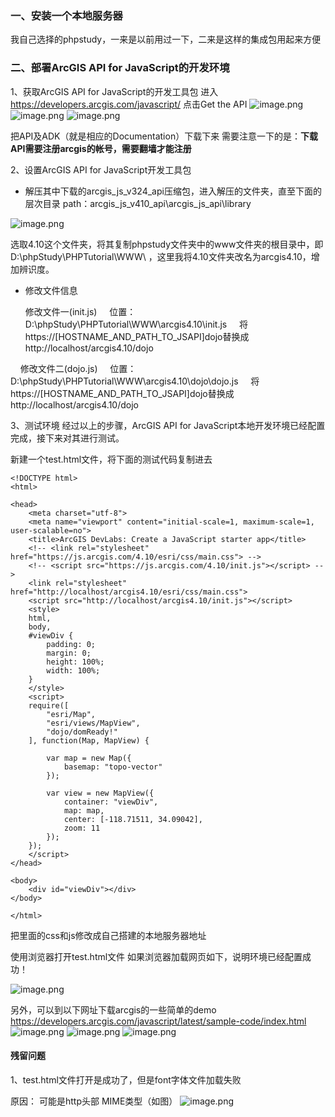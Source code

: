 ### 一、安装一个本地服务器
我自己选择的phpstudy，一来是以前用过一下，二来是这样的集成包用起来方便

### 二、部署ArcGIS API for JavaScript的开发环境
 1、获取ArcGIS API for JavaScript的开发工具包
进入 https://developers.arcgis.com/javascript/ 点击Get the API
![image.png](https://upload-images.jianshu.io/upload_images/1817117-1b243a1e9d4cee07.png?imageMogr2/auto-orient/strip%7CimageView2/2/w/1240)
![image.png](https://upload-images.jianshu.io/upload_images/1817117-b75177173b30e97c.png?imageMogr2/auto-orient/strip%7CimageView2/2/w/1240)
![image.png](https://upload-images.jianshu.io/upload_images/1817117-aebe9bac74791f49.png?imageMogr2/auto-orient/strip%7CimageView2/2/w/1240)

把API及ADK（就是相应的Documentation）下载下来
需要注意一下的是：**下载API需要注册arcgis的帐号，需要翻墙才能注册**

 2、设置ArcGIS API for JavaScript开发工具包
- 解压其中下载的arcgis_js_v324_api压缩包，进入解压的文件夹，直至下面的层次目录
path：arcgis_js_v410_api\arcgis_js_api\library

![image.png](https://upload-images.jianshu.io/upload_images/1817117-6dc029ee3f318eb4.png?imageMogr2/auto-orient/strip%7CimageView2/2/w/1240)

选取4.10这个文件夹，将其复制phpstudy文件夹中的www文件夹的根目录中，即D:\phpStudy\PHPTutorial\WWW\ ，这里我将4.10文件夹改名为arcgis4.10，增加辨识度。

- 修改文件信息

    修改文件一(init.js)
    位置：D:\phpStudy\PHPTutorial\WWW\arcgis4.10\init.js
    将https://[HOSTNAME_AND_PATH_TO_JSAPI]dojo替换成http://localhost/arcgis4.10/dojo

    修改文件二(dojo.js)
    位置：D:\phpStudy\PHPTutorial\WWW\arcgis4.10\dojo\dojo.js
    将https://[HOSTNAME_AND_PATH_TO_JSAPI]dojo替换成http://localhost/arcgis4.10/dojo

 3、测试环境
经过以上的步骤，ArcGIS API for JavaScript本地开发环境已经配置完成，接下来对其进行测试。

新建一个test.html文件，将下面的测试代码复制进去
```
<!DOCTYPE html>
<html>

<head>
    <meta charset="utf-8">
    <meta name="viewport" content="initial-scale=1, maximum-scale=1, user-scalable=no">
    <title>ArcGIS DevLabs: Create a JavaScript starter app</title>
    <!-- <link rel="stylesheet" href="https://js.arcgis.com/4.10/esri/css/main.css"> -->
    <!-- <script src="https://js.arcgis.com/4.10/init.js"></script> -->
    <link rel="stylesheet" href="http://localhost/arcgis4.10/esri/css/main.css">
    <script src="http://localhost/arcgis4.10/init.js"></script>
    <style>
    html,
    body,
    #viewDiv {
        padding: 0;
        margin: 0;
        height: 100%;
        width: 100%;
    }
    </style>
    <script>
    require([
        "esri/Map",
        "esri/views/MapView",
        "dojo/domReady!"
    ], function(Map, MapView) {

        var map = new Map({
            basemap: "topo-vector"
        });

        var view = new MapView({
            container: "viewDiv",
            map: map,
            center: [-118.71511, 34.09042],
            zoom: 11
        });
    });
    </script>
</head>

<body>
    <div id="viewDiv"></div>
</body>

</html>
```

把里面的css和js修改成自己搭建的本地服务器地址
<link rel="stylesheet" href="http://localhost/arcgis4.10/esri/css/main.css">
<script src="http://localhost/arcgis4.10/init.js"></script>


使用浏览器打开test.html文件
如果浏览器加载网页如下，说明环境已经配置成功！

![image.png](https://upload-images.jianshu.io/upload_images/1817117-d6b2853f0515ab99.png?imageMogr2/auto-orient/strip%7CimageView2/2/w/1240)

另外，可以到以下网址下载arcgis的一些简单的demo
https://developers.arcgis.com/javascript/latest/sample-code/index.html
![image.png](https://upload-images.jianshu.io/upload_images/1817117-48ce1798173e8777.png?imageMogr2/auto-orient/strip%7CimageView2/2/w/1240)
![image.png](https://upload-images.jianshu.io/upload_images/1817117-cf2de1113dfe733f.png?imageMogr2/auto-orient/strip%7CimageView2/2/w/1240)
![image.png](https://upload-images.jianshu.io/upload_images/1817117-719f72f7297b3015.png?imageMogr2/auto-orient/strip%7CimageView2/2/w/1240)

#### 残留问题
1、test.html文件打开是成功了，但是font字体文件加载失败

原因： 可能是http头部 MIME类型（如图）
![image.png](https://upload-images.jianshu.io/upload_images/1817117-9afc4648a23d0857.png?imageMogr2/auto-orient/strip%7CimageView2/2/w/1240)
